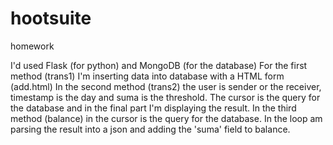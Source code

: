 # hootsuite
homework

I'd used Flask (for python) and MongoDB (for the database)
For the first method (trans1) I'm inserting data into database with a HTML form (add.html) 
In the second method (trans2) the user is sender or the receiver, timestamp is the day and suma is the 
threshold. The cursor is the query for the database and in the final part I'm displaying the result.
In the third method (balance) in the cursor is the query for the database. In the loop am parsing the result
into a json and adding the 'suma' field to balance.
